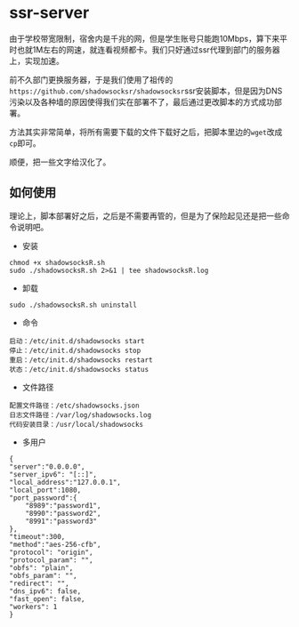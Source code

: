 # ssr-server

由于学校带宽限制，宿舍内是千兆的网，但是学生账号只能跑10Mbps，算下来平时也就1M左右的网速，就连看视频都卡。我们只好通过ssr代理到部门的服务器上，实现加速。

前不久部门更换服务器，于是我们使用了祖传的`https://github.com/shadowsocksr/shadowsocksr`ssr安装脚本，但是因为DNS污染以及各种墙的原因使得我们实在部署不了，最后通过更改脚本的方式成功部署。

方法其实非常简单，将所有需要下载的文件下载好之后，把脚本里边的`wget`改成`cp`即可。

顺便，把一些文字给汉化了。

## 如何使用

理论上，脚本部署好之后，之后是不需要再管的，但是为了保险起见还是把一些命令说明吧。

- 安装

```shell
chmod +x shadowsocksR.sh
sudo ./shadowsocksR.sh 2>&1 | tee shadowsocksR.log
```

- 卸载

```shell
sudo ./shadowsocksR.sh uninstall
```

- 命令

```shell
启动：/etc/init.d/shadowsocks start
停止：/etc/init.d/shadowsocks stop
重启：/etc/init.d/shadowsocks restart
状态：/etc/init.d/shadowsocks status
```

- 文件路径

```shell
配置文件路径：/etc/shadowsocks.json
日志文件路径：/var/log/shadowsocks.log
代码安装目录：/usr/local/shadowsocks
```

- 多用户

```shell
{
"server":"0.0.0.0",
"server_ipv6": "[::]",
"local_address":"127.0.0.1",
"local_port":1080,
"port_password":{
    "8989":"password1",
    "8990":"password2",
    "8991":"password3"
},
"timeout":300,
"method":"aes-256-cfb",
"protocol": "origin",
"protocol_param": "",
"obfs": "plain",
"obfs_param": "",
"redirect": "",
"dns_ipv6": false,
"fast_open": false,
"workers": 1
}
```

